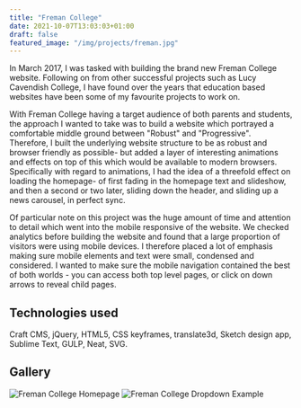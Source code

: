 ```yaml
---
title: "Freman College"
date: 2021-10-07T13:03:03+01:00
draft: false
featured_image: "/img/projects/freman.jpg"
---
```


In March 2017, I was tasked with building the brand new Freman College website. Following on from other successful projects such as Lucy Cavendish College, I have found over the years that education based websites have been some of my favourite projects to work on.

<!--more-->

With Freman College having a target audience of both parents and students, the approach I wanted to take was to build a website which portrayed a comfortable middle ground between "Robust" and "Progressive". 
Therefore, I built the underlying website structure to be as robust and browser friendly as possible- but added a layer of interesting animations and effects on top of this which would be available to modern browsers.
Specifically with regard to animations, I had the idea of a threefold effect on loading the homepage- of first fading in the homepage text and slideshow, and then a second or two later, sliding down the header, and sliding up a news carousel, in perfect sync. 

Of particular note on this project was the huge amount of time and attention to detail which went into the mobile responsive of the website. We checked analytics before building the website and found that a large proportion of visitors were using mobile devices. I therefore placed a lot of emphasis making sure mobile elements and text were small, condensed and considered. I wanted to make sure the mobile navigation contained the best of both worlds - you can access both top level pages, or click on down arrows to reveal child pages.

## Technologies used

Craft CMS, jQuery, HTML5, CSS keyframes, translate3d, Sketch design app, Sublime Text, GULP, Neat, SVG.

## Gallery

![Freman College Homepage](/portfolio/img/projects/freman/freman-1.jpg "The Freman College homepage - complete with an interactive homepage carousel.")
![Freman College Dropdown Example](/portfolio/img/projects/freman/freman-2.jpg "Demonstration of the dropdown menu, which animates in when clicked.")